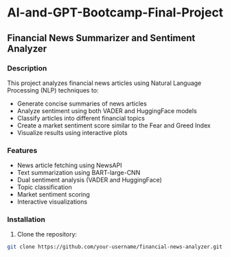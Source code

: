 # AI-and-GPT-Bootcamp-Final-Project
## Financial News Summarizer and Sentiment Analyzer


### Description
This project analyzes financial news articles using Natural Language Processing (NLP) techniques to:
- Generate concise summaries of news articles
- Analyze sentiment using both VADER and HuggingFace models
- Classify articles into different financial topics
- Create a market sentiment score similar to the Fear and Greed Index
- Visualize results using interactive plots

### Features
- News article fetching using NewsAPI
- Text summarization using BART-large-CNN
- Dual sentiment analysis (VADER and HuggingFace)
- Topic classification
- Market sentiment scoring
- Interactive visualizations

### Installation
1. Clone the repository:
```bash
git clone https://github.com/your-username/financial-news-analyzer.git
